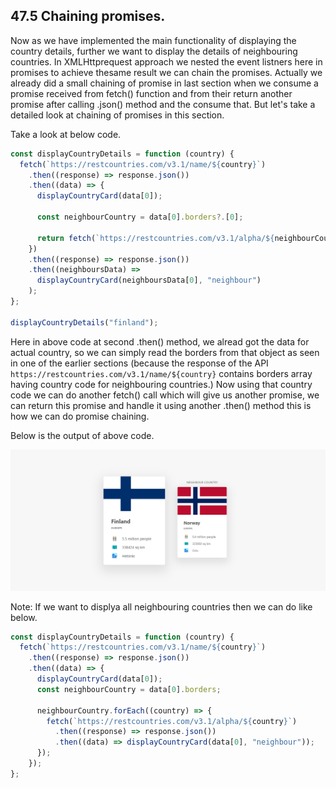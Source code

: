 ## 47.5 Chaining promises.

Now as we have implemented the main functionality of displaying the country details, further we want to display the details of neighbouring countries. In XMLHttprequest approach we nested the event listners here in promises to achieve thesame result we can chain the promises. Actually we already did a small chaining of promise in last section when we consume a promise received from fetch() function and from their return another promise after calling .json() method and the consume that. But let's take a detailed look at chaining of promises in this section.

Take a look at below code.

```javascript
const displayCountryDetails = function (country) {
  fetch(`https://restcountries.com/v3.1/name/${country}`)
    .then((response) => response.json())
    .then((data) => {
      displayCountryCard(data[0]);

      const neighbourCountry = data[0].borders?.[0];

      return fetch(`https://restcountries.com/v3.1/alpha/${neighbourCountry}`);
    })
    .then((response) => response.json())
    .then((neighboursData) =>
      displayCountryCard(neighboursData[0], "neighbour")
    );
};

displayCountryDetails("finland");
```

Here in above code at second .then() method, we alread got the data for actual country, so we can simply read the borders from that object as seen in one of the earlier sections (because the response of the API `https://restcountries.com/v3.1/name/${country}` contains borders array having country code for neighbouring countries.) Now using that country code we can do another fetch() call which will give us another promise, we can return this promise and handle it using another .then() method this is how we can do promise chaining.

Below is the output of above code.

![Final output of promise chaining (47-Async javascript/47.5-Chaining promises/images/Final_output_with_neighbours.png)](https://github.com/Akhil-Selukar/Complete-JavaScript-Notes/blob/master/47-Async%20javascript/47.5-Chaining%20promises/images/Final_output_with_neighbours.png)

Note: If we want to displya all neighbouring countries then we can do like below.

```javascript
const displayCountryDetails = function (country) {
  fetch(`https://restcountries.com/v3.1/name/${country}`)
    .then((response) => response.json())
    .then((data) => {
      displayCountryCard(data[0]);
      const neighbourCountry = data[0].borders;

      neighbourCountry.forEach((country) => {
        fetch(`https://restcountries.com/v3.1/alpha/${country}`)
          .then((response) => response.json())
          .then((data) => displayCountryCard(data[0], "neighbour"));
      });
    });
};
```
